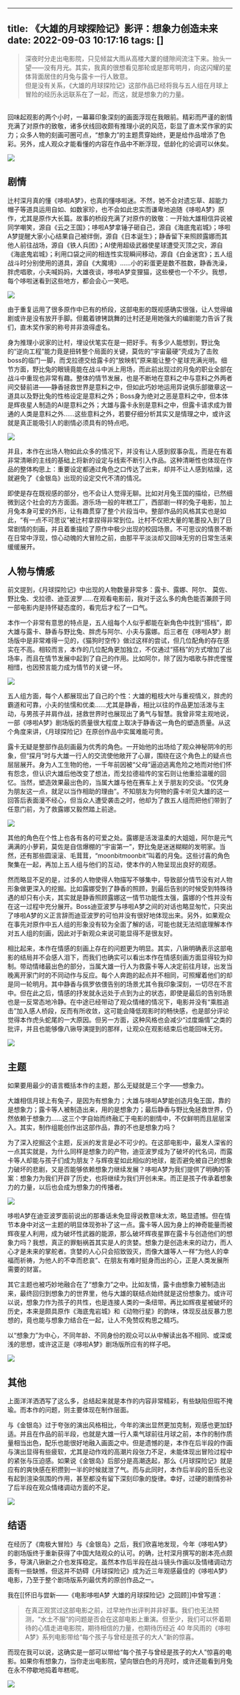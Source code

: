 
---
title: 《大雄的月球探险记》影评：想象力创造未来
date: 2022-09-03 10:17:16
tags: []
---


> 深夜时分走出电影院，只见倾盆大雨从高楼大厦的缝隙间流注下来。抬头一望——没有月光。其实，我真的很想看见那轮或是那弯明月，向这闪耀的星体背面居住的月兔与露卡一行人致意。  
> 但是没有关系，《大雄的月球探险记》这部作品已经将我与五人组在月球上冒险的经历永远联系在了一起，而这，就是想象力的力量。

</br>
回味起观影的两个小时，一幕幕印象深刻的画面浮现在我眼前。精彩而严谨的剧情充满了对原作的致敬，诸多伏线回收颇有推理小说的风范，彰显了直木奖作家的实力；众多人物的刻画可圈可点，“想象力”的主题贯穿始终，更是给作品增添了色彩。另外，成人观众才能看懂的内容在作品中不断浮现，低龄化的论调可以休矣。

![](https://pic1.zhimg.com/80/v2-4f6c79c6817efa5762eab11cde263270_1440w.jpg?source=c8b7c179)

## 剧情

辻村深月真的懂《哆啦A梦》，也真的懂哆啦迷。不然，她不会对遗忘草、超能力帽子等道具运用自如、如数家珍，也不会如此忠实而谦卑地追随《哆啦A梦》原作，尤其是原作大长篇。故事的桥段充满了对原作的致敬：一开始大雄相信异说被同学嘲笑，源自《云之王国》；哆啦A梦拿锤子砸自己，源自《海底鬼岩城》；哆啦A梦提醒大家小心结果自己被绊倒，源自《日本诞生》；静香留下来照顾露娜而其他人前往战场，源自《铁人兵团》；AI使用超级武器使星球遭受灭顶之灾，源自《海底鬼岩城》；利用口袋之间的相连性实现瞬间移动，源自《白金迷宫》；五人组战斗时分别使用的道具，源自《大魔境》……小的彩蛋更是数不胜数，静香洗澡，胖虎唱歌，小夫喊妈妈，大雄夜谈，哆啦A梦变狸猫，这些梗也一个不少。我想，每个哆啦迷看到这些地方，都会会心一笑吧。

![](https://picx.zhimg.com/80/v2-717f658660298b37566eb91a38ca1f40_1440w.jpg?source=c8b7c179)

由于重复运用了很多原作中已有的桥段，这部电影的既视感确实很强，让人觉得编剧或许是没有放开手脚。但戴着镣铐跳舞的辻村还是用她强大的编剧能力告诉了我们，直木奖作家的称号并非浪得虚名。

身为推理小说家的辻村，埋设伏笔实在是一把好手。有多少人能想到，野比兔的“逆向工程”能力竟是扭转整个局面的关键，莫佐的“宇宙最硬”壳成为了击败boss的临门一脚，而戈拉德交给露卡的“放映机”原来能让整个星球充满光明。细节方面，野比兔的眼镜竟能在战斗中派上用场，而此前出现过的月兔的职业全部在战斗中重现也非常有趣。整体的情节发展，也是不断地在意料之中与意料之外两者间交替前进——静香拯救世界是意料之中，但如此巧妙地运用异说俱乐部徽章这一道具以及野比兔的性格设定是意料之外；Boss身为绝对之恶是意料之中，但本体是辉夜星人制造的AI是意料之外；大雄与露卡永别是意料之中，但露卡请求成为普通的人类是意料之外……这些意料之外，若要仔细分析其实又是情理之中，或许这就是真正能吸引人的剧情必须具有的特点吧。

![](https://pic1.zhimg.com/80/v2-e2c39ed4b2e8ad976bba345f8a723e2d_1440w.jpg?source=c8b7c179)

并且，本作在出场人物如此众多的情况下，并没有让人感到叙事杂乱，而是在有着非常清晰的主线的基础上将新的设定与线索不断引入作品。这种清晰性也体现在作品的整体构思上：重要设定都通过角色之口传达了出来，却并不让人感到枯燥，这就避免了《金银岛》出现的设定交代不清的情况。

即使是存在既视感的部分，也不会让人觉得无聊。比如对月兔王国的描绘，已然细微到这个社会的方方面面。游乐场一般的年糕工厂，西部剧一样的兔子电影，加上月兔本身可爱的外形，让有趣贯穿了整个片段当中。整部作品的风格其实也是如此，“有一点不可思议”被辻村拿捏得非常到位。辻村不仅把大量的笔墨投入到了日常剧情的刻画，并且着重描绘了原作中极少出现的校园场景。不可思议的情景不断在日常中浮现，惊心动魄的大冒险之前，由那平平淡淡却又回味无穷的日常生活来缓缓展开。

## 人物与情感

前文提到，《月球探险记》中出现的人物数量非常多：露卡、露娜、阿尔、 莫佐、野比兔、戈拉德、迪亚波罗……在观看电影前，我对于这么多的角色能否兼顾于同一部电影内是持怀疑态度的，看完后才松了一口气。

本作一个非常有意思的特点是，五人组每个人似乎都能在新角色中找到“搭档”，即大雄与露卡、静香与野比兔、胖虎与阿尔、小夫与露娜。后三者在《哆啦A梦》剧场版中是非常难得一见的，《猫狗时空传》做过这样的尝试，但几位配角的存在感实在不高。相较而言，本作的几位配角更加独立，不仅通过“搭档”的方式增加了出场率，而且在情节发展中起到了自己的作用。比如阿尔，除了因为唱歌与胖虎惺惺相惜，也因预言能力成为情节的关键一环。

![](https://pic1.zhimg.com/80/v2-62467073a5559162d1efedaf09160bc6_1440w.jpg?source=c8b7c179)

五人组方面，每个人都展现出了自己的个性：大雄的粗枝大叶与重视情义，胖虎的霸道和可靠，小夫的怯懦和优柔……尤其是静香，相比以往的作品更加活泼与主动，与男孩子并肩作战，拯救世界时也展现出了勇气与智慧。我曾非常主观地说，一部《哆啦A梦》剧场版的质量很大程度上取决于静香这一角色的塑造质量。从这个角度来讲，《月球探险记》在原创作品中实属难能可贵。

露卡无疑是整部作品刻画最为优秀的角色。一开始他的出场给了观众神秘阴冷的形象，但“探月”时与大雄一行人的交流使他敞开了心扉，围绕在这个角色上的疑点也层层展开。身为人工生物的他，一千年前因被“父母”逼迫逃离危险之地而对他们怀有怨念，但认识大雄后他改变了想法，而戈拉德祖传的宝石则让他重拾温暖的回忆。当然，塑造效果最出色的，当属大雄与他在赛车上关于朋友的交谈。“仅凭身为朋友这一点，就足以当作相助的理由”。不知朋友为何物的露卡听见大雄的这一回答后表面漫不经心，但当众人遭受袭击之时，他却为了救五人组而把他们带到了任意门前，为了救露娜又毅然踏上前途。

![](https://pica.zhimg.com/80/v2-29d81a57f3c274a8856e59e75eb1e104_1440w.jpg?source=c8b7c179)

其他的角色在个性上也各有各的可爱之处。露娜是活泼温柔的大姐姐，阿尔是元气满满的小萝莉，莫佐是自信爆棚的“宇宙第一”，野比兔是迷迷糊糊的发明家。当然，还有那些圆滚滚、毛茸茸，“moonbitmoonbit”叫着的月兔。这些讨喜的角色聚集在一起，再加上五人组与他们的互动，使本作的人物呈现出良好的观感。

然而略显不足的是，过多的人物使得人物描写不够集中，导致部分情节没有对人物形象做更深入的挖掘。比如露娜受到了静香的照顾，到最后告别的时候受到特殊待遇的却只有小夫，其实就是静香照顾露娜这一情节功能性太强，露娜的个性并没有在这一过程中充分展开。Boss迪亚波罗与哆啦A梦之间的对话也略显匆忙，只突出了哆啦A梦的义正言辞而迪亚波罗的可怕并没有很好地体现出来。另外，如果观众在事先对原作中五人组的形象没有较为全面了解的话，可能也就无法彻底理解本作对五人组的刻画，因此对于新观众来说可能显得不是很友好。

相比起来，本作在情感的刻画上存在的问题更为明显。其实，八锹明确表示这部电影的结局并不会感人泪下，而我们也确实可以看出本作在情感刻画方面显得较为抑制。带动情绪最出色的部分，当属大雄一行人为救露卡等人决定前往月球，出发当晚离开家门时的不同动作与反应。每个人奔跑的起点并不相同，可照耀着他们的却是同一轮明月。其中静香与佩罗依偎告别的场景尤其令我印象深刻，一切尽在不言中。但在此之后，情感的抒发就永远处于点到为止的状态，即使是最后的告别场景也是一反常态地冷静。在中途已经带动了观众情绪的情况下，电影并没有“乘胜追击”加入感人桥段，反而有所收敛，这可能会降低观影时的畅快感，也是部分评论觉得本作虎头蛇尾的一大原因。但另一方面，这种风格也会减少“过度煽情”之类的批评，并且也能够像八锹导演提到的那样，让观众在观影结束后也能回味无穷。

![](https://pic1.zhimg.com/80/v2-8b2d4487120eeb36df151a68bb30d6f9_1440w.jpg?source=c8b7c179)

## 主题

如果要用最少的语言概括本作的主题，那么无疑就是三个字——想象力。

大雄相信月球上有兔子，是因为有想象力；大雄与哆啦A梦能创造月兔王国，靠的是想象力；露卡等人被制造出来，用的是想象力；最后静香与野比兔拯救世界，仍然依赖于想象力……这三个字自始而终融汇于电影的剧情中，不仅鲜明而且层层深入。其实，制作组能创作出这部作品，靠的不也是想象力吗？

为了深入挖掘这个主题，反派的发言是必不可少的。在这部电影中，最发人深省的一点其实就是，为什么同样是想象力的产物，迪亚波罗成为了破坏的代名词，而露卡等人却能与孩子们成为朋友？与辉夜星如此相似的地球，能否避免被自己的想象力破坏的悲剧，又是否能够依赖想象力继续发展？哆啦A梦为我们提供了明确的答案：想象力为我们开辟了历史，也将继续为我们开创未来。而正是孩子传承着想象力的力量，以后也会成为想象力的传播者。

![](https://pic1.zhimg.com/80/v2-68938686b9d06d18a40c1c0418c0d88f_1440w.jpg?source=c8b7c179)

哆啦A梦在迪亚波罗面前说出的那番话未免显得说教意味太浓，略显遗憾。但在情节本身中对这一主题的明显体现弥补了这一点。露卡等人因为身上的神奇能量而被辉夜星人利用，成为破坏性武器的能源，那么破坏辉夜星罪在露卡与创造他们的想象力吗？我想，真正的罪魁祸首其实是人的贪婪。想象力是创造未来的动力，而人心才是未来的掌舵者。贪婪的人心只会招致毁灭，而像大雄等人一样“为他人的幸福而祈祷，为他人的不幸而悲哀”、在朋友有难时挺身而出的心，正是人类发展所需要的财富。

其它主题也被巧妙地融合在了“想象力”之中。比如友情，露卡由想象力被制造出来，最终回归到想象力的世界里，他与大雄的联结点始终就是这份想象力。或许可以说，想象力作为孩子的共性，也是连接人类的一条纽带。再比如辉夜星被破坏的历史，本来是颇具原作《海底鬼岩城》和《动物行星》的韵味，体现反战反暴力思想的，竟也能与想象力结合在一起，让人不免赞叹构思之精巧。

以“想象力”为中心，不同年龄、不同身份的观众可以从中解读出各不相同、或深或浅的思想，或许这正是《哆啦A梦》剧场版所应有的样子吧。

![](https://pic1.zhimg.com/80/v2-bb249ec6394f0746c2ac4f502c793943_1440w.jpg?source=c8b7c179)

## 其他

上面洋洋洒洒写了这么多，总结起来就是本作的内容非常精彩，有些缺陷但瑕不掩瑜。而本作的问题，则主要体现在制作层面。

与《金银岛》过于夸张的演出风格相比，今年的演出显然更加克制，观感也更加舒适。并且在作品的前半段，也就是大雄一行人乘气球前往月球之前，本作的制作质量相当出色，配乐也能很好地融入画面之中。但是遗憾的是，本作在后半段的作画与演出显得有些疲软，尤其是动作戏的高潮片段张力不足，未能体现出冒险过程中的紧张与压迫感。如果说《金银岛》后部分是高潮迭起，那么《月球探险记》就是应有的爽快感在积攒到一半的时候就泄了气。而与此同时，本作后半段的音乐也没有起到渲染氛围的作用，甚至都没有留下深刻印象的旋律。幸好，过硬的剧情弥补了后半段在观众情绪调动方面的不足。

![](https://pic1.zhimg.com/80/v2-fe78ab19d26fa99582f9618bef28e952_1440w.jpg?source=c8b7c179)

## 结语

在经历了《南极大冒险》与《金银岛》之后，我们欣喜地发现，今年《哆啦A梦》的剧场版终于重新获得了中国大陆观众的认可。的确，辻村深月撰写的剧本亮点颇多，导演八锹新之介也发挥稳定。虽然本作后半段在战斗镜头作画以及情绪调动方面有一些缺憾，但这并不妨碍《月球探险记》成为近三年观感最佳的《哆啦A梦》电影，乃至于整个剧场版系列最优秀的原创作品之一。

我在[[怀旧与尝新——《电影哆啦A梦 大雄的月球探险记》之回顾]]中曾写道：

> 在真正观赏过这部电影之前，过早地作出评判并非好事。我们也无法预测，“水土不服”的问题是否会在这部电影上重演。但至少，我们可以怀着期待的心情走进电影院，期待相信的力量，也期待历经近 40 年风雨的《哆啦A梦》系列电影带给“每个孩子与曾经是孩子的大人”新的惊喜。

而现在我可以说，这确实是一部可以带给“每个孩子与曾经是孩子的大人”惊喜的电影。如果你有想象力，当你走出电影院，望向银白色的月亮时，或许还能看到月兔在永不停歇地捣着年糕呢。

![](https://pic4.zhimg.com/80/v2-f2728872356c18b5825bf9bcfcaf771d_1440w.jpg?source=c8b7c179)